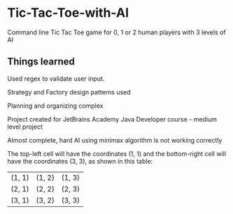 # Tic-Tac-Toe-with-AI

Command line Tic Tac Toe game for 0, 1 or 2 human players with 3 levels of AI

## Things learned

Used regex to validate user input.

Strategy and Factory design patterns used

Planning and organizing complex

Project created for JetBrains Academy Java Developer course - medium level project

Almost complete, hard AI using minimax algorithm is not working correctly


The top-left cell will have the coordinates (1, 1) and the bottom-right cell will have the coordinates (3, 3), as shown in this table:

|        |        |        |
|:------:|:------:|:------:|
| (1, 1) | (1, 2) | (1, 3) |
| (2, 1) | (2, 2) | (2, 3) |
| (3, 1) | (3, 2) | (3, 3) |

